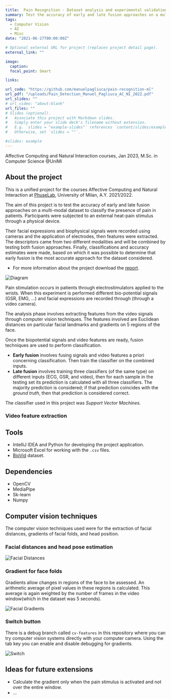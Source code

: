 ```yaml
---
title:  Pain Recognition - Dataset analysis and experimental validation
summary: Test the accuracy of early and late fusion approaches on a multi-modal dataset to classify the presence of pain in patients.
tags:
  - Computer Vision
  - AI
  - Misc
date: "2021-06-27T00:00:00Z"

# Optional external URL for project (replaces project detail page).
external_link: ""

image:
  caption:
  focal_point: Smart

links:

url_code: "https://github.com/manuelpagliuca/pain-recognition-ml"
url_pdf: "/uploads/Pain_Detection_Manuel_Pagliuca_AC_NI_2022.pdf"
url_slides: ""
# url_video: "about:blank"
url_files: ""
# Slides (optional).
#   Associate this project with Markdown slides.
#   Simply enter your slide deck's filename without extension.
#   E.g. `slides = "example-slides"` references `content/slides/example-slides.md`.
#   Otherwise, set `slides = ""`.

#slides: example
---
```

Affective Computing and Natural Interaction courses, Jan 2023, M.Sc. in Computer Science @UniMi

## About the project
This is a unified project for the courses Affective Computing and Natural Interaction at [PhuseLab](https://phuselab.di.unimi.it/), University of Milan, A.Y. 2021/2022.

The aim of this project is to test the accuracy of early and late fusion approaches on a multi-modal dataset to classify the presence of pain in patients. Participants were subjected to an external heat-pain stimulus through a physical device.

Their facial expressions and biophysical signals were recorded using cameras and the application of electrodes, then features were extracted. The descriptors came from two different modalities and will be combined by testing both fusion approaches. Finally, classifications and accuracy estimates were made, based on which it was possible to determine that early fusion is the most accurate approach for the dataset considered.
* For more information about the project download the [report](/uploads/Pain_Detection_Manuel_Pagliuca_AC_NI_2022.pdf).

![Diagram](/uploads/diagram.jpg)

Pain stimulation occurs in patients through electrostimulators applied to the wrists. When this experiment is performed different bio-potential signals (GSR, EMG, ...) and facial expressions are recorded through (through a video camera).

The analysis phase involves extracting features from the video signals through computer vision techniques. The features involved are Euclidean distances on particular facial landmarks and gradients on 5 regions of the face.

Once the biopotential signals and video features are ready, fusion techniques are used to perform classification.
- **Early fusion** involves fusing signals and video features a priori concerning classification. Then train the classifier on the combined inputs.
- **Late fusion** involves training three classifiers (of the same type) on different inputs (ECG, GSR, and video), then for each sample in the testing set its prediction is calculated with all three classifiers. The majority prediction is considered; if that prediction coincides with the *ground truth*, then that prediction is considered correct.

The classifier used in this project was *Support Vector Machines*.

### Video feature extraction
## Tools
* IntelliJ IDEA and Python for developing the project application.
* Microsoft Excel for working with the `.csv` files.
* [BioVid](https://ieeexplore.ieee.org/document/6617456) dataset.

## Dependencies
* OpenCV
* MediaPipe
* Sk-learn
* Numpy

## Computer vision techniques
The computer vision techniques used were for the extraction of facial distances, gradients of facial folds, and head position.

### Facial distances and head pose estimation
![Facial Distances](/uploads/facial_distances.gif)

### Gradient for face folds
Gradients allow changes in regions of the face to be assessed. An arithmetic average of pixel values in these regions is calculated.
This average is again weighted by the number of frames in the video window(which in the dataset was 5 seconds).

![Facial Gradients](/uploads/facial_gradients.gif)

### Switch button
There is a debug branch called `cv-features` in this repository where you can try computer vision systems directly with your computer camera. Using the tab key you can enable and disable debugging for gradients.

![Switch](/uploads/switch.gif)

## Ideas for future extensions
- Calculate the gradient only when the pain stimulus is activated and not over the entire window.
- ...